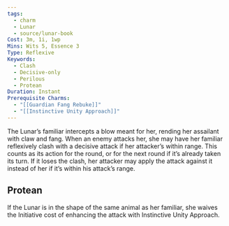 ```yaml
---
tags:
  - charm
  - Lunar
  - source/lunar-book
Cost: 3m, 1i, 1wp
Mins: Wits 5, Essence 3
Type: Reflexive
Keywords:
  - Clash
  - Decisive-only
  - Perilous
  - Protean
Duration: Instant
Prerequisite Charms:
  - "[[Guardian Fang Rebuke]]"
  - "[[Instinctive Unity Approach]]"
---
```

The Lunar’s familiar intercepts a blow meant for her, rending her assailant with claw and fang. When an enemy attacks her, she may have her familiar reflexively clash with a decisive attack if her attacker’s within range. This counts as its action for the round, or for the next round if it’s already taken its turn. If it loses the clash, her attacker may apply the attack against it instead of her if it’s within his attack’s range. 
## Protean 

If the Lunar is in the shape of the same animal as her familiar, she waives the Initiative cost of enhancing the attack with Instinctive Unity Approach.